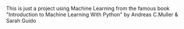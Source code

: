 This is just a project using Machine Learning from the famous book "Introduction to Machine Learning With Python" by Andreas C.Muller & Sarah Guido
